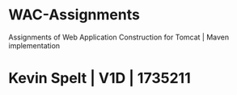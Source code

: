 # WAC-Assignments
Assignments of Web Application Construction for Tomcat | Maven implementation
# Kevin Spelt | V1D | 1735211
